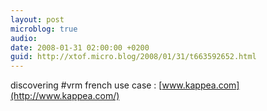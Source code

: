 ```yaml
---
layout: post
microblog: true
audio: 
date: 2008-01-31 02:00:00 +0200
guid: http://xtof.micro.blog/2008/01/31/t663592652.html
---
```

discovering #vrm french use case : [www.kappea.com](http://www.kappea.com/)
